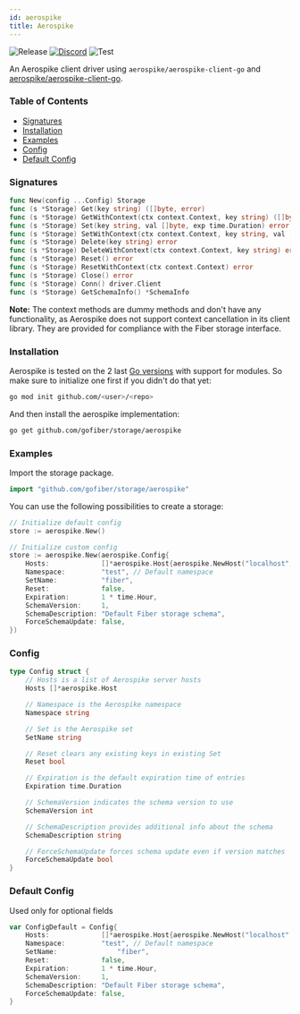 ```yaml
---
id: aerospike
title: Aerospike
---
```


![Release](https://img.shields.io/github/v/tag/gofiber/storage?filter=aerospike*)
[![Discord](https://img.shields.io/discord/704680098577514527?style=flat&label=%F0%9F%92%AC%20discord&color=00ACD7)](https://gofiber.io/discord)
![Test](https://img.shields.io/github/actions/workflow/status/gofiber/storage/test-aerospike.yml?label=Tests)

An Aerospike client driver using `aerospike/aerospike-client-go` and [aerospike/aerospike-client-go](https://github.com/aerospike/aerospike-client-go).

### Table of Contents

- [Signatures](#signatures)
- [Installation](#installation)
- [Examples](#examples)
- [Config](#config)
- [Default Config](#default-config)

### Signatures

```go
func New(config ...Config) Storage
func (s *Storage) Get(key string) ([]byte, error)
func (s *Storage) GetWithContext(ctx context.Context, key string) ([]byte, error)
func (s *Storage) Set(key string, val []byte, exp time.Duration) error
func (s *Storage) SetWithContext(ctx context.Context, key string, val []byte, exp time.Duration) error
func (s *Storage) Delete(key string) error
func (s *Storage) DeleteWithContext(ctx context.Context, key string) error
func (s *Storage) Reset() error
func (s *Storage) ResetWithContext(ctx context.Context) error
func (s *Storage) Close() error
func (s *Storage) Conn() driver.Client
func (s *Storage) GetSchemaInfo() *SchemaInfo
```

**Note:** The context methods are dummy methods and don't have any functionality, as Aerospike does not support context cancellation in its client library. They are provided for compliance with the Fiber storage interface.

### Installation

Aerospike is tested on the 2 last [Go versions](https://golang.org/dl/) with support for modules. So make sure to initialize one first if you didn't do that yet:

```bash
go mod init github.com/<user>/<repo>
```

And then install the aerospike implementation:

```bash
go get github.com/gofiber/storage/aerospike
```

### Examples

Import the storage package.

```go
import "github.com/gofiber/storage/aerospike"
```

You can use the following possibilities to create a storage:

```go
// Initialize default config
store := aerospike.New()

// Initialize custom config
store := aerospike.New(aerospike.Config{
	Hosts:             []*aerospike.Host{aerospike.NewHost("localhost", 3000)},
	Namespace:         "test", // Default namespace
	SetName:           "fiber",
	Reset:             false,
	Expiration:        1 * time.Hour,
	SchemaVersion:     1,
	SchemaDescription: "Default Fiber storage schema",
	ForceSchemaUpdate: false,
})
```

### Config

```go
type Config struct {
	// Hosts is a list of Aerospike server hosts
	Hosts []*aerospike.Host

	// Namespace is the Aerospike namespace
	Namespace string

	// Set is the Aerospike set
	SetName string

	// Reset clears any existing keys in existing Set
	Reset bool

	// Expiration is the default expiration time of entries
	Expiration time.Duration

	// SchemaVersion indicates the schema version to use
	SchemaVersion int

	// SchemaDescription provides additional info about the schema
	SchemaDescription string

	// ForceSchemaUpdate forces schema update even if version matches
	ForceSchemaUpdate bool
}
```

### Default Config
Used only for optional fields
```go
var ConfigDefault = Config{
	Hosts:             []*aerospike.Host{aerospike.NewHost("localhost", 3000)},
	Namespace:         "test", // Default namespace
	SetName:               "fiber",
	Reset:             false,
	Expiration:        1 * time.Hour,
	SchemaVersion:     1,
	SchemaDescription: "Default Fiber storage schema",
	ForceSchemaUpdate: false,
}
```

